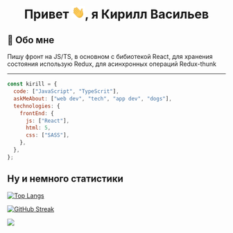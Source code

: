 <h1 align="center">Привет <img src="https://raw.githubusercontent.com/kirillwork56/kirillwork56/master/images/Hi.gif" width="30px">, я Кирилл Васильев </h1>

<h2>🚀 Обо мне</h2>

<p>
Пишу фронт на JS/TS, в основном с бибиотекой React, для хранения состояния использую Redux, для асинхронных операций Redux-thunk
</p>

---

<!--
<h2 >🔗 Контакты</h2>

[![portfolio](https://img.shields.io/badge/my_portfolio-000?style=for-the-badge&logo=ko-fi&logoColor=white)](https://katherinempeterson.com/)
[![linkedin](https://img.shields.io/badge/linkedin-0A66C2?style=for-the-badge&logo=linkedin&logoColor=white)](https://www.linkedin.com/)
[![twitter](https://img.shields.io/badge/twitter-1DA1F2?style=for-the-badge&logo=twitter&logoColor=white)](https://twitter.com/)
-->

```javascript
const kirill = {
  code: ["JavaScript", "TypeScrit"],
  askMeAbout: ["web dev", "tech", "app dev", "dogs"],
  technologies: {
    frontEnd: {
      js: ["React"],
      html: 5,
      css: ["SASS"],
    },
  },
};
```

## Ну и немного статистики

[![Top Langs](https://github-readme-stats.vercel.app/api/top-langs/?username=anuraghazra&layout=compact&theme=nord)](https://github.com/anuraghazra/github-readme-stats)

[![GitHub Streak](https://github-readme-streak-stats.herokuapp.com?user=kirillwork56&theme=nord&hide_border=true&date_format=j%20M%5B%20Y%5D)](https://git.io/streak-stats)

![](https://github-profile-summary-cards.vercel.app/api/cards/profile-details?username=kirillwork56&theme=nord_dark)
